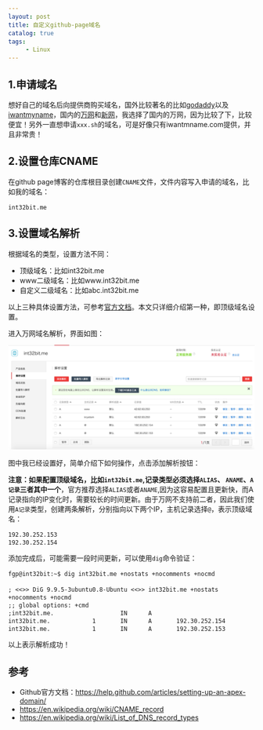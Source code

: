 ```yaml
---
layout: post
title: 自定义github-page域名
catalog: true
tags:
     - Linux
---
```


## 1.申请域名

想好自己的域名后向提供商购买域名，国外比较著名的比如[godaddy](http://godaddy.com)以及[iwantmyname](https://iwantmyname.com)，国内的[万网](https://wanwang.aliyun.com/)和[新网](http://www.xinnet.com/)，我选择了国内的万网，因为比较了下，比较便宜！另外一直想申请`xxx.sh`的域名，可是好像只有iwantmname.com提供，并且非常贵！

## 2.设置仓库CNAME

在github page博客的仓库根目录创建`CNAME`文件，文件内容写入申请的域名，比如我的域名：

```
int32bit.me
```

## 3.设置域名解析

根据域名的类型，设置方法不同：

* 顶级域名：比如int32bit.me
* www二级域名：比如www.int32bit.me
* 自定义二级域名：比如abc.int32bit.me

以上三种具体设置方法，可参考[官方文档](https://help.github.com/articles/quick-start-setting-up-a-custom-domain/)。本文只详细介绍第一种，即顶级域名设置。

进入万网域名解析，界面如图：

![万网域名解析](/img/posts/github-page主页设置自己的域名/wanwang.png)

图中我已经设置好，简单介绍下如何操作，点击添加解析按钮：

**注意：如果配置顶级域名，比如`int32bit.me`,记录类型必须选择`ALIAS`、 `ANAME`、`A记录`三者其中一个**，官方推荐选择`ALIAS`或者`ANAME`,因为这容易配置且更新快，而A记录指向的IP变化时，需要较长的时间更新。由于万网不支持前二者，因此我们使用`A记录`类型，创建两条解析，分别指向以下两个IP，主机记录选择`@`，表示顶级域名：

```
192.30.252.153
192.30.252.154
```

添加完成后，可能需要一段时间更新，可以使用`dig`命令验证：

```
fgp@int32bit:~$ dig int32bit.me +nostats +nocomments +nocmd

; <<>> DiG 9.9.5-3ubuntu0.8-Ubuntu <<>> int32bit.me +nostats +nocomments +nocmd
;; global options: +cmd
;int32bit.me.                   IN      A
int32bit.me.            1       IN      A       192.30.252.154
int32bit.me.            1       IN      A       192.30.252.153
```

以上表示解析成功！

## 参考

* Github官方文档：https://help.github.com/articles/setting-up-an-apex-domain/
* https://en.wikipedia.org/wiki/CNAME_record
* https://en.wikipedia.org/wiki/List_of_DNS_record_types
